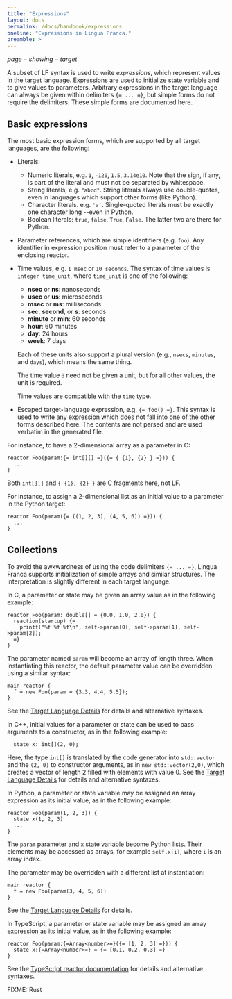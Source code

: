```yaml
---
title: "Expressions"
layout: docs
permalink: /docs/handbook/expressions
oneline: "Expressions in Lingua Franca."
preamble: >
---
```


$page-showing-target$

A subset of LF syntax is used to write _expressions_, which represent values in the target language. Expressions are used to initialize state variable and to give values to parameters. Arbitrary expressions in the target language can always be given within delimiters `{= ... =}`, but simple forms do not require the delimiters. These simple forms are documented here.

## Basic expressions

The most basic expression forms, which are supported by all target languages, are the following:

- Literals:
  - Numeric literals, e.g. `1`, `-120`, `1.5`, `3.14e10`. Note that the sign, if any, is part of the literal and must not be separated by whitespace.
  - String literals, e.g. `"abcd"`. String literals always use double-quotes, even in languages which support other forms (like Python).
  - Character literals. e.g. `'a'`. Single-quoted literals must be exactly one character long --even in Python.
  - Boolean literals: `true`, `false`, `True`, `False`. The latter two are there for Python.
- Parameter references, which are simple identifiers (e.g. `foo`). Any identifier in expression position must refer to a parameter of the enclosing reactor.
- Time values, e.g. `1 msec` or `10 seconds`. The syntax of time values is `integer time_unit`, where `time_unit` is one of the following:

  - **nsec** or **ns**: nanoseconds
  - **usec** or **us**: microseconds
  - **msec** or **ms**: milliseconds
  - **sec**, **second**, or **s**: seconds
  - **minute** or **min**: 60 seconds
  - **hour**: 60 minutes
  - **day**: 24 hours
  - **week**: 7 days

  Each of these units also support a plural version (e.g., `nsecs`, `minutes`, and `days`), which means the same thing.

  The time value `0` need not be given a unit, but for all other values, the unit is required.

  Time values are compatible with the `time` type.

- Escaped target-language expression, e.g. `{= foo() =}`. This syntax is used to write any expression which does not fall into one of the other forms described here. The contents are not parsed and are used verbatim in the generated file.

<div class="lf-c">

For instance, to have a 2-dimensional array as a parameter in C:

```lf-c
reactor Foo(param:{= int[][] =}({= { {1}, {2} } =})) {
  ...
}
```

Both `int[][]` and `{ {1}, {2} }` are C fragments here, not LF.

</div>

<div class="lf-py">

For instance, to assign a 2-dimensional list as an initial value to a parameter
in the Python target:

```lf-py
reactor Foo(param({= ((1, 2, 3), (4, 5, 6)) =})) {
  ...
}
```

</div>

## Collections

To avoid the awkwardness of using the code delimiters `{= ... =}`, Lingua Franca supports initialization of simple arrays and similar structures. The interpretation is slightly different in each target language.

<div class="lf-c">

In C, a parameter or state may be given an array value as in the following example:

```lf-c
reactor Foo(param: double[] = {0.0, 1.0, 2.0}) {
  reaction(startup) {=
    printf("%f %f %f\n", self->param[0], self->param[1], self->param[2]);
  =}
}
```

The parameter named `param` will become an array of length three. When instantiating this reactor, the default parameter value can be overridden using a similar syntax:

```lf-c
main reactor {
  f = new Foo(param = {3.3, 4.4, 5.5});
}
```

See the [Target Language Details](/docs/handbook/target-language-details) for details and alternative syntaxes.

</div>

<div class="lf-cpp">

In C++, initial values for a parameter or state can be used to pass arguments to a constructor, as in the following example:

```lf-cpp
  state x: int[](2, 0);
```

Here, the type `int[]` is translated by the code generator into `std::vector` and the `(2, 0)` to constructor arguments, as in `new std::vector(2,0)`, which creates a vector of length 2 filled with elements with value 0. See the [Target Language Details](/docs/handbook/target-language-details) for details and alternative syntaxes.

</div>

<div class="lf-py">

In Python, a parameter or state variable may be assigned an array expression as its initial value, as in the following example:

```lf-py
reactor Foo(param(1, 2, 3)) {
  state x(1, 2, 3)
  ...
}
```

<!-- The following should be true but is not:
The Python target interprets the `(1, 2, 3)` expression differently depending on
whether the assignee is a parameter or a state variable. For parameters, the
`(1, 2, 3)` expression will translate into an immutable Python tuple (i.e.,
`param = (1, 2, 3)`). For state variables, the `(1, 2, 3)` expression will
translate into a mutable Python list (i.e., `x = [1, 2, 3])`). The reason behind
this discrepancy is that parameters are assumed to be immutable after
instantiation (in fact, they are also read-only in reaction bodies), but state
variables usually need to be updated during execution.

Notice that even though the tuple assigned to the parameter is immutable (you
cannot assign new values to its elements), the parameter itself can be
overridden with _another_ immutable tuple when instantiating the reactor:
 -->

The `param` parameter and `x` state variable become Python lists.
Their elements may be accessed as arrays, for example `self.x[i]`, where `i` is an array index.

The parameter may be overridden with a different list at instantiation:

```lf-py
main reactor {
  f = new Foo(param(3, 4, 5, 6))
}
```

See the [Target Language Details](/docs/handbook/target-language-details) for details.

</div>

<div class="lf-ts">

In TypeScript, a parameter or state variable may be assigned an array expression as its initial value, as in the following example:

```lf-ts
reactor Foo(param:{=Array<number>=}({= [1, 2, 3] =})) {
  state x:{=Array<number>=} = {= [0.1, 0.2, 0.3] =}
}
```

See the [TypeScript reactor documentation](/docs/handbook/target-language-details) for details and alternative syntaxes.

</div>

<div class="lf-rs warning">

FIXME: Rust

</div>
